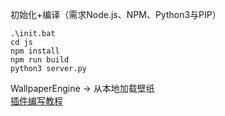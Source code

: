 初始化+编译（需求Node.js、NPM、Python3与PIP）
```batch
.\init.bat
cd js
npm install
npm run build
python3 server.py
```
WallpaperEngine -> 从本地加载壁纸  
[插件编写教程](https://github.com/Rundll86/ShrimpOS/blob/main/how-to-develop-plugins.md)